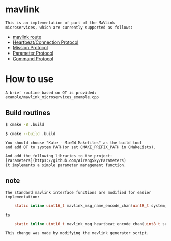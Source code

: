
# mavlink

    This is an implementation of part of the MaVLink
    microservices, which are currently supported as follows:

* [mavlink route](http://mavlink.io/zh/guide/routing.html)
* [Heartbeat/Connection Protocol](http://mavlink.io/zh/services/heartbeat.html)
* [Mission Protocol](http://mavlink.io/zh/services/mission.html)
* [Parameter Protocol](http://mavlink.io/zh/services/parameter.html)
* [Command Protocol](http://mavlink.io/zh/services/command.html)

# How to use

    A brief routine based on QT is provided:
    example/mavlink_microservices_example.cpp

## Build routines

```bash
$ cmake -B .build

$ cmake --build .build
```

    You should choose "Kate - MinGW Makefiles" as the build tool 
    and add QT to system PATH(or set CMAKE_PREFIX_PATH in CMakeLists).

    And add the following libraries to the project:
    [Parameters](https://github.com/AiYangSky/Parameters)
    It implements a simple parameter management function.

## note

    The standard mavlink interface functions are modified for easier implementation:
```C
    static inline uint16_t mavlink_msg_name_encode_chan(uint8_t system_id, uint8_t component_id, uint8_t chan, mavlink_message_t* msg, const mavlink_heartbeat_t* heartbeat)
```
    to
```C
    static inline uint16_t mavlink_msg_heartbeat_encode_chan(uint8_t system_id, uint8_t component_id, uint8_t chan, mavlink_message_t* msg, const void* heartbeat)
```
    This change was made by modifying the mavlink generator script.
    